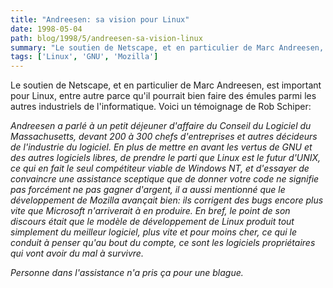 ```yaml
---
title: "Andreesen: sa vision pour Linux"
date: 1998-05-04
path: blog/1998/5/andreesen-sa-vision-linux
summary: "Le soutien de Netscape, et en particulier de Marc Andreesen, est important pour Linux, entre autre parce qu'il pourrait bien faire des émules parmi les autres industriels de l'informatique."
tags: ['Linux', 'GNU', 'Mozilla']
---
```


<P>
Le soutien de Netscape, et en particulier de Marc Andreesen, est important
pour Linux, entre autre parce qu'il pourrait bien faire des émules parmi les
autres industriels de l'informatique. Voici un témoignage de Rob Schiper:
</P>

<EM>
<P>Andreesen a parlé à un petit déjeuner d'affaire du Conseil du Logiciel
du Massachusetts, devant 200 à 300 chefs d'entreprises et autres décideurs
de l'industrie du logiciel. En plus de mettre en avant les vertus de GNU
et des autres logiciels libres, de prendre le parti que Linux est le
futur d'UNIX, ce qui en fait le seul compétiteur viable de Windows NT,
et d'essayer de convaincre une assistance sceptique que de donner votre code
ne signifie pas forcément ne pas gagner d'argent, il a aussi mentionné
que le développement de Mozilla avançait bien: ils corrigent des bugs encore
plus vite que Microsoft n'arriverait à en produire. En bref, le point de
son discours était que le modèle de développement de Linux produit tout
simplement du meilleur logiciel, plus vite et pour moins cher, ce qui le
conduit à penser qu'au bout du compte, ce sont les logiciels propriétaires
qui vont avoir du mal à survivre.
</P>

<P>
Personne dans l'assistance n'a pris ça pour une blague.
</P>

</EM>


